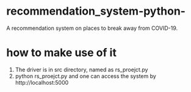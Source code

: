 # recommendation_system-python-
A recommendation system on places to break away from COVID-19.

# how to make use of it
1. The driver is in src directory, named as rs_proejct.py
2. python rs_proejct.py and one can access the system by http://localhost:5000
